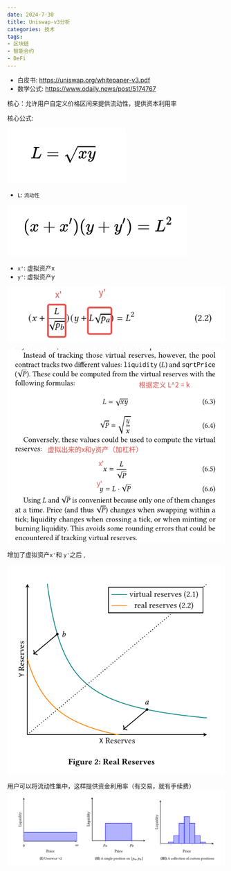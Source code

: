 ```yaml
---
date: 2024-7-30
title: Uniswap-v3分析
categories: 技术
tags:
- 区块链
- 智能合约
- DeFi
---
```


- 白皮书: https://uniswap.org/whitepaper-v3.pdf
- 数学公式: https://www.odaily.news/post/5174767



核心：允许用户自定义价格区间来提供流动性，提供资本利用率



核心公式:

![](https://raw.githubusercontent.com/youngqqcn/repo4picgo/master/img/uniswap-liquidity.png)

- `L`: `流动性`


![](https://raw.githubusercontent.com/youngqqcn/repo4picgo/master/img/uniswap-constant.png)

- `x'`: 虚拟资产x
- `y'`: 虚拟资产y

![](https://raw.githubusercontent.com/youngqqcn/repo4picgo/master/img/20240730-191613.jpg)

![](https://raw.githubusercontent.com/youngqqcn/repo4picgo/master/img/uniswap-formula.jpg)


增加了虚拟资产`x'`和 `y'`之后 ,

![](https://raw.githubusercontent.com/youngqqcn/repo4picgo/master/img/uniswap-v3-curve.png)



用户可以将流动性集中，这样提供资金利用率（有交易，就有手续费）
![](https://raw.githubusercontent.com/youngqqcn/repo4picgo/master/img/uniswap-v3-positions.png)